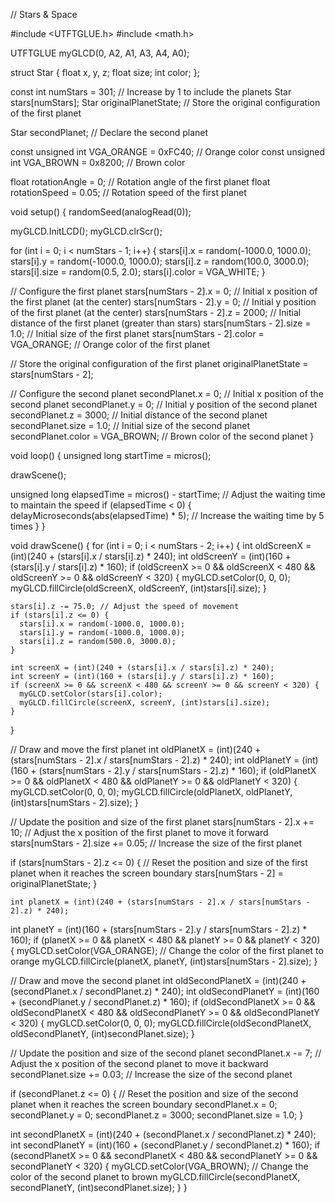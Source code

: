 // Stars & Space


#include <UTFTGLUE.h>
#include <math.h>

UTFTGLUE myGLCD(0, A2, A1, A3, A4, A0);

struct Star {
  float x, y, z;
  float size;
  int color;
};

const int numStars = 301; // Increase by 1 to include the planets
Star stars[numStars];
Star originalPlanetState; // Store the original configuration of the first planet

Star secondPlanet; // Declare the second planet

const unsigned int VGA_ORANGE = 0xFC40; // Orange color
const unsigned int VGA_BROWN = 0x8200; // Brown color

float rotationAngle = 0; // Rotation angle of the first planet
float rotationSpeed = 0.05; // Rotation speed of the first planet

void setup() {
  randomSeed(analogRead(0));

  myGLCD.InitLCD();
  myGLCD.clrScr();

  for (int i = 0; i < numStars - 1; i++) {
    stars[i].x = random(-1000.0, 1000.0);
    stars[i].y = random(-1000.0, 1000.0);
    stars[i].z = random(100.0, 3000.0);
    stars[i].size = random(0.5, 2.0);
    stars[i].color = VGA_WHITE;
  }

  // Configure the first planet
  stars[numStars - 2].x = 0; // Initial x position of the first planet (at the center)
  stars[numStars - 2].y = 0; // Initial y position of the first planet (at the center)
  stars[numStars - 2].z = 2000; // Initial distance of the first planet (greater than stars)
  stars[numStars - 2].size = 1.0; // Initial size of the first planet
  stars[numStars - 2].color = VGA_ORANGE; // Orange color of the first planet

  // Store the original configuration of the first planet
  originalPlanetState = stars[numStars - 2];

  // Configure the second planet
  secondPlanet.x = 0; // Initial x position of the second planet
  secondPlanet.y = 0; // Initial y position of the second planet
  secondPlanet.z = 3000; // Initial distance of the second planet
  secondPlanet.size = 1.0; // Initial size of the second planet
  secondPlanet.color = VGA_BROWN; // Brown color of the second planet
}

void loop() {
  unsigned long startTime = micros();

  drawScene();

  unsigned long elapsedTime = micros() - startTime;
  // Adjust the waiting time to maintain the speed
  if (elapsedTime < 0) {
    delayMicroseconds(abs(elapsedTime) * 5); // Increase the waiting time by 5 times
  }
}

void drawScene() {
  for (int i = 0; i < numStars - 2; i++) {
    int oldScreenX = (int)(240 + (stars[i].x / stars[i].z) * 240);
    int oldScreenY = (int)(160 + (stars[i].y / stars[i].z) * 160);
    if (oldScreenX >= 0 && oldScreenX < 480 && oldScreenY >= 0 && oldScreenY < 320) {
      myGLCD.setColor(0, 0, 0);
      myGLCD.fillCircle(oldScreenX, oldScreenY, (int)stars[i].size);
    }

    stars[i].z -= 75.0; // Adjust the speed of movement
    if (stars[i].z <= 0) {
      stars[i].x = random(-1000.0, 1000.0);
      stars[i].y = random(-1000.0, 1000.0);
      stars[i].z = random(500.0, 3000.0);
    }

    int screenX = (int)(240 + (stars[i].x / stars[i].z) * 240);
    int screenY = (int)(160 + (stars[i].y / stars[i].z) * 160);
    if (screenX >= 0 && screenX < 480 && screenY >= 0 && screenY < 320) {
      myGLCD.setColor(stars[i].color);
      myGLCD.fillCircle(screenX, screenY, (int)stars[i].size);
    }
  }

  // Draw and move the first planet
  int oldPlanetX = (int)(240 + (stars[numStars - 2].x / stars[numStars - 2].z) * 240);
  int oldPlanetY = (int)(160 + (stars[numStars - 2].y / stars[numStars - 2].z) * 160);
  if (oldPlanetX >= 0 && oldPlanetX < 480 && oldPlanetY >= 0 && oldPlanetY < 320) {
    myGLCD.setColor(0, 0, 0);
    myGLCD.fillCircle(oldPlanetX, oldPlanetY, (int)stars[numStars - 2].size);
  }

  // Update the position and size of the first planet
  stars[numStars - 2].x += 10; // Adjust the x position of the first planet to move it forward
  stars[numStars - 2].size += 0.05; // Increase the size of the first planet

  if (stars[numStars - 2].z <= 0) {
    // Reset the position and size of the first planet when it reaches the screen boundary
    stars[numStars - 2] = originalPlanetState;
  }

    int planetX = (int)(240 + (stars[numStars - 2].x / stars[numStars - 2].z) * 240);
  int planetY = (int)(160 + (stars[numStars - 2].y / stars[numStars - 2].z) * 160);
  if (planetX >= 0 && planetX < 480 && planetY >= 0 && planetY < 320) {
    myGLCD.setColor(VGA_ORANGE); // Change the color of the first planet to orange
    myGLCD.fillCircle(planetX, planetY, (int)stars[numStars - 2].size);
  }

  // Draw and move the second planet
  int oldSecondPlanetX = (int)(240 + (secondPlanet.x / secondPlanet.z) * 240);
  int oldSecondPlanetY = (int)(160 + (secondPlanet.y / secondPlanet.z) * 160);
  if (oldSecondPlanetX >= 0 && oldSecondPlanetX < 480 && oldSecondPlanetY >= 0 && oldSecondPlanetY < 320) {
    myGLCD.setColor(0, 0, 0);
    myGLCD.fillCircle(oldSecondPlanetX, oldSecondPlanetY, (int)secondPlanet.size);
  }

  // Update the position and size of the second planet
  secondPlanet.x -= 7; // Adjust the x position of the second planet to move it backward
  secondPlanet.size += 0.03; // Increase the size of the second planet

  if (secondPlanet.z <= 0) {
    // Reset the position and size of the second planet when it reaches the screen boundary
    secondPlanet.x = 0;
    secondPlanet.y = 0;
    secondPlanet.z = 3000;
    secondPlanet.size = 1.0;
  }

  int secondPlanetX = (int)(240 + (secondPlanet.x / secondPlanet.z) * 240);
  int secondPlanetY = (int)(160 + (secondPlanet.y / secondPlanet.z) * 160);
  if (secondPlanetX >= 0 && secondPlanetX < 480 && secondPlanetY >= 0 && secondPlanetY < 320) {
    myGLCD.setColor(VGA_BROWN); // Change the color of the second planet to brown
    myGLCD.fillCircle(secondPlanetX, secondPlanetY, (int)secondPlanet.size);
  }
}

